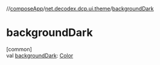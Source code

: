 //[composeApp](../../index.md)/[net.decodex.dcp.ui.theme](index.md)/[backgroundDark](background-dark.md)

# backgroundDark

[common]\
val [backgroundDark](background-dark.md): [Color](https://developer.android.com/reference/kotlin/androidx/compose/ui/graphics/Color.html)
